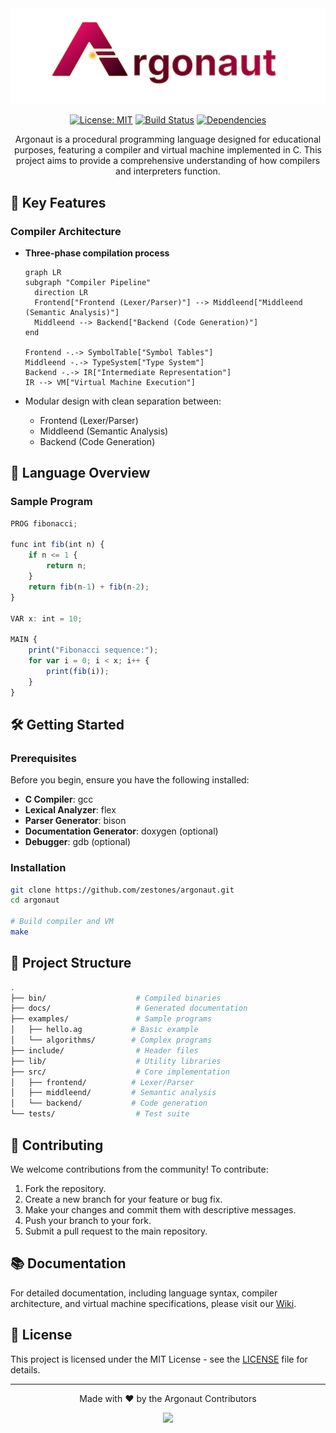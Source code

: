 <div align="center">
  <img src="./extensions/custom-icons/icons/icon.png" alt="Argonaut">
  
  [![License: MIT](https://img.shields.io/badge/License-MIT-blue.svg)](LICENSE)
  [![Build Status](https://img.shields.io/github/actions/workflow/status/zestones/argonaut/build.yml?branch=main)](https://github.com/zestones/argonaut/actions)
  [![Dependencies](https://img.shields.io/badge/dependencies-GCC%2C%20Flex%2C%20Bison-orange)](https://gcc.gnu.org/)

  <p>Argonaut is a procedural programming language designed for educational purposes, featuring a compiler and virtual machine implemented in C. This project aims to provide a comprehensive understanding of how compilers and interpreters function.
  </p>
</div>

## 🚀 Key Features

### Compiler Architecture

- **Three-phase compilation process**  
  ```mermaid
  graph LR
  subgraph "Compiler Pipeline"
    direction LR
    Frontend["Frontend (Lexer/Parser)"] --> Middleend["Middleend (Semantic Analysis)"]
    Middleend --> Backend["Backend (Code Generation)"]
  end
  
  Frontend -.-> SymbolTable["Symbol Tables"]
  Middleend -.-> TypeSystem["Type System"]
  Backend -.-> IR["Intermediate Representation"]
  IR --> VM["Virtual Machine Execution"]
  ```

- Modular design with clean separation between:
  - Frontend (Lexer/Parser)
  - Middleend (Semantic Analysis)
  - Backend (Code Generation)
  
## 📜 Language Overview

### Sample Program
```js
PROG fibonacci;

func int fib(int n) {
    if n <= 1 {
        return n;
    }
    return fib(n-1) + fib(n-2);
}

VAR x: int = 10;

MAIN {
    print("Fibonacci sequence:");
    for var i = 0; i < x; i++ {
        print(fib(i));
    }
}
```

## 🛠️ Getting Started

### Prerequisites

Before you begin, ensure you have the following installed:

- **C Compiler**: gcc
- **Lexical Analyzer**: flex
- **Parser Generator**: bison
- **Documentation Generator**: doxygen (optional)
- **Debugger**: gdb (optional)

### Installation

```bash
git clone https://github.com/zestones/argonaut.git
cd argonaut

# Build compiler and VM
make
```

## 📂 Project Structure

```bash
.
├── bin/                    # Compiled binaries
├── docs/                   # Generated documentation
├── examples/               # Sample programs
│   ├── hello.ag           # Basic example
│   └── algorithms/        # Complex programs
├── include/                # Header files
├── lib/                    # Utility libraries
├── src/                    # Core implementation
│   ├── frontend/          # Lexer/Parser
│   ├── middleend/         # Semantic analysis
│   └── backend/           # Code generation
└── tests/                  # Test suite
```

## 🤝 Contributing

We welcome contributions from the community! To contribute:

1. Fork the repository.
2. Create a new branch for your feature or bug fix.
3. Make your changes and commit them with descriptive messages.
4. Push your branch to your fork.
5. Submit a pull request to the main repository.

## 📚 Documentation

For detailed documentation, including language syntax, compiler architecture, and virtual machine specifications, please visit our [Wiki](link-to-your-wiki).

## 📜 License

This project is licensed under the MIT License - see the [LICENSE](LICENSE) file for details.

---

<div align="center">
  <p>Made with ❤️ by the Argonaut Contributors</p>
  <a href="https://github.com/zestones/argonaut/graphs/contributors">
    <img src="https://contrib.rocks/image?repo=zestones/argonaut" />
  </a>
</div>
